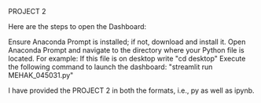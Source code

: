 PROJECT 2

Here are the steps to open the Dashboard:

Ensure Anaconda Prompt is installed; if not, download and install it. Open Anaconda Prompt and navigate to the directory where your Python file is located. 
For example: If this file is on desktop write "cd desktop" Execute the following command to launch the dashboard: "streamlit run MEHAK_045031.py"

I have provided the PROJECT 2 in both the formats, i.e., py as well as ipynb.
